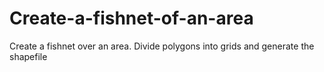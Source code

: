 # Create-a-fishnet-of-an-area
Create a fishnet over an area. Divide polygons into grids and generate the shapefile
